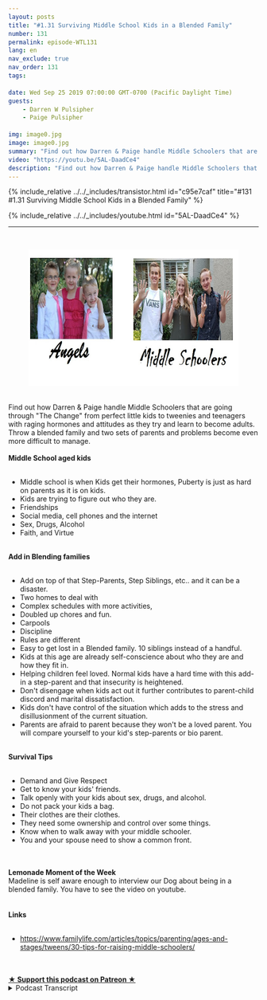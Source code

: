 ```yaml
---
layout: posts
title: "#1.31 Surviving Middle School Kids in a Blended Family"
number: 131
permalink: episode-WTL131
lang: en
nav_exclude: true
nav_order: 131
tags:

date: Wed Sep 25 2019 07:00:00 GMT-0700 (Pacific Daylight Time)
guests:
    - Darren W Pulsipher
    - Paige Pulsipher

img: image0.jpg
image: image0.jpg
summary: "Find out how Darren & Paige handle Middle Schoolers that are going through The Change from perfect little kids to tweenies and teenagers with raging hormones and attitudes as they try and learn to become adults. Throw a blended family and two sets of parents and problems become even more difficult to manage."
video: "https://youtu.be/5AL-DaadCe4"
description: "Find out how Darren & Paige handle Middle Schoolers that are going through The Change from perfect little kids to tweenies and teenagers with raging hormones and attitudes as they try and learn to become adults. Throw a blended family and two sets of parents and problems become even more difficult to manage."
---
```


<div>
{% include_relative ../../_includes/transistor.html id="c95e7caf" title="#131 #1.31 Surviving Middle School Kids in a Blended Family" %}

{% include_relative ../../_includes/youtube.html id="5AL-DaadCe4" %}
</div>

---

<html><head></head><body><div><a href="https://1.bp.blogspot.com/-NctRnqvQ9sY/XYrQVaXBERI/AAAAAAAFDwk/Vo6Sdul535ozmhZjvBL3k52_MrDuTIzsQCNcBGAsYHQ/s1600/WTL-26.jpg"><br></a><figure data-trix-attachment="{&quot;contentType&quot;:&quot;image&quot;,&quot;height&quot;:274,&quot;url&quot;:&quot;https://1.bp.blogspot.com/-NctRnqvQ9sY/XYrQVaXBERI/AAAAAAAFDwk/Vo6Sdul535ozmhZjvBL3k52_MrDuTIzsQCNcBGAsYHQ/s640/WTL-26.jpg&quot;,&quot;width&quot;:640}" data-trix-content-type="image" class="attachment attachment--preview"><img src="./image0.jpg" width="640" height="274"><figcaption class="attachment__caption"></figcaption></figure></div><div><br></div><div>Find out how Darren &amp; Paige handle Middle Schoolers that are going through "The Change" from perfect little kids to tweenies and teenagers with raging hormones and attitudes as they try and learn to become adults. Throw a blended family and two sets of parents and problems become even more difficult to manage.</div><div><strong><br>Middle School aged kids<br></strong><br></div><ul><li>Middle school is when Kids get their hormones, Puberty is just as hard on parents as it is on kids.</li><li>Kids are trying to figure out who they are.</li><li>Friendships</li><li>Social media, cell phones and the internet</li><li>Sex, Drugs, Alcohol</li><li>Faith, and Virtue</li></ul><div><strong><br>Add in Blending families<br></strong><br></div><ul><li>Add on top of that Step-Parents, Step Siblings, etc.. and it can be a disaster.</li><li>Two homes to deal with</li><li>Complex schedules with more activities,</li><li>Doubled up chores and fun.</li><li>Carpools</li><li>Discipline</li><li>Rules are different</li><li>Easy to get lost in a Blended family. 10 siblings instead of a handful.</li><li>Kids at this age are already self-conscience about who they are and how they fit in.</li><li>Helping children feel loved. Normal kids have a hard time with this add-in a step-parent and that insecurity is heightened.</li><li>Don't disengage when kids act out it further contributes to parent-child discord and marital dissatisfaction.</li><li>Kids don't have control of the situation which adds to the stress and disillusionment of the current situation.</li><li>Parents are afraid to parent because they won't be a loved parent. You will compare yourself to your kid's step-parents or bio parent.&nbsp;</li></ul><div><strong><br>Survival Tips<br></strong><br></div><ul><li>Demand and Give Respect</li><li>Get to know your kids' friends.</li><li>Talk openly with your kids about sex, drugs, and alcohol.</li><li>Do not pack your kids a bag.&nbsp;</li><li>Their clothes are their clothes.</li><li>They need some ownership and control over some things.</li><li>Know when to walk away with your middle schooler.</li><li>You and your spouse need to show a common front.</li></ul><div><br></div><div><strong><br>Lemonade Moment of the Week</strong></div><div>Madeline is self aware enough to interview our Dog about being in a blended family. You have to see the video on youtube.&nbsp;</div><div><br></div><div><strong><br>Links<br></strong><br></div><ul><li><a href="https://www.familylife.com/articles/topics/parenting/ages-and-stages/tweens/30-tips-for-raising-middle-schoolers/">https://www.familylife.com/articles/topics/parenting/ages-and-stages/tweens/30-tips-for-raising-middle-schoolers/</a></li></ul><div><br><br></div>
<strong>
  <a href="https://www.patreon.com/wheresthelemonade" target="_donate" rel="payment" title="★ Support this podcast on Patreon ★">★ Support this podcast on Patreon ★</a>
</strong></body></html>

<details>
<summary> Podcast Transcript </summary>

<p></p>

</details>
